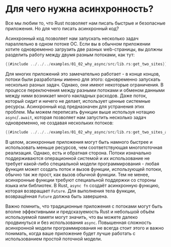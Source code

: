 # Для чего нужна асинхронность?

Все мы любим то, что Rust позволяет нам писать быстрые и безопасные
приложения. Но для чего писать асинхронный код?

Асинхронный код позволяет нам запускать несколько задач
параллельно в одном потоке ОС. Если вы в обычном приложении
хотите одновременно загрузить две разных web-страницы, вы
должны разделить работу между двумя разным потоками, как тут:

```rust
{{#include ../../../examples/01_02_why_async/src/lib.rs:get_two_sites}}
```

Для многих приложений это замечательно работает - в конце концов,
потоки были разработаны именно для этого: одновременно
запускать несколько разных задач. Однако, они имеют некоторые
ограничения. В процессе переключения между разными потоками и
обменом данными между ними возникает много накладных расходов.
Даже поток, который сидит и ничего не делает, использует ценные
системные ресурсы. Асинхронный код предназначен для устранения
этих проблем. Мы можем переписать функции выше используя
нотацию `async`/`.await`, которая позволяет
нам запустить несколько задач одновременно, не создавая нескольких потоков:

```rust
{{#include ../../../examples/01_02_why_async/src/lib.rs:get_two_sites_async}}
```

В целом, асинхронные приложения могут быть намного быстрее и
использовать меньше ресурсов, чем соответствующая
многопоточная реализация. Однако, есть и обратная сторона.
Потоки изначально поддерживаются операционной системой и их
использование не требует какой-либо специальной модели
программирования - любая функция может создать поток и вызов
функции, использующей потоки, обычно так же прост, как вызов
обычной функции. Тем не менее, асинхронные функции требуют
специальной поддержки со стороны языка или библиотек. В Rust,
`async fn` создаёт асинхронную функцию, которая
возвращает `Future`. Для выполнения тела функции,
возвращённая `Future` должна быть завершена.

Важно помнить, что традиционные приложения с потоками могут
быть вполне эффективными и предсказуемость Rust и небольшой
объём используемой памяти могут значить, что вы можете далеко
продвинуться и без использования `async`.
Повышенная сложность асинхронной модели программирования
не всегда стоит этого и важно понимать, когда ваше приложение
будет лучше работать с использованием простой поточной модели.
